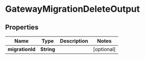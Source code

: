 

# GatewayMigrationDeleteOutput

## Properties

Name | Type | Description | Notes
------------ | ------------- | ------------- | -------------
**migrationId** | **String** |  |  [optional]



